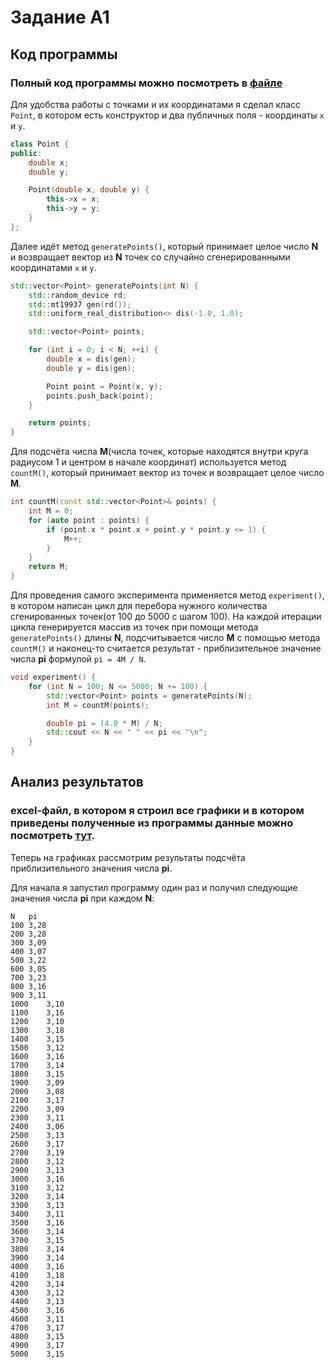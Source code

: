 # Задание А1

## Код программы 
### Полный код программы можно посмотреть в [файле](experiment.cpp) 
Для удобства работы с точками и их координатами я сделал класс `Point`, в котором есть конструктор и два публичных поля - координаты `x` и `y`.
```cpp
class Point {
public:
    double x;
    double y;

    Point(double x, double y) {
        this->x = x;
        this->y = y;
    }
};
```

Далее идёт метод `generatePoints()`, который принимает целое число **N** и возвращает вектор из **N** точек со случайно сгенерированными координатами `x` и `y`.
```cpp
std::vector<Point> generatePoints(int N) {
    std::random_device rd;
    std::mt19937 gen(rd());
    std::uniform_real_distribution<> dis(-1.0, 1.0);

    std::vector<Point> points;

    for (int i = 0; i < N; ++i) {
        double x = dis(gen);
        double y = dis(gen);

        Point point = Point(x, y);
        points.push_back(point);
    }

    return points;
}
```
Для подсчёта числа **M**(числа точек, которые находятся внутри круга радиусом 1 и центром в начале координат) используется метод `countM()`, который принимает вектор из точек и возвращает целое число **M**. 
```cpp
int countM(const std::vector<Point>& points) {
    int M = 0;
    for (auto point : points) {
        if (point.x * point.x + point.y * point.y <= 1) {
            M++;
        }
    }
    return M;
}
```
Для проведения самого эксперимента применяется метод `experiment()`, в котором написан цикл для перебора нужного количества сгенированных точек(от 100 до 5000 с шагом 100). На каждой итерации цикла генерируется массив из точек при помощи метода `generatePoints()` длины **N**, подсчитывается число **M** с помощью метода `countM()` и наконец-то считается результат - приблизительное значение числа **pi** формулой `pi = 4M / N`.
```cpp
void experiment() {
    for (int N = 100; N <= 5000; N += 100) {
        std::vector<Point> points = generatePoints(N);
        int M = countM(points);

        double pi = (4.0 * M) / N;
        std::cout << N << " " << pi << "\n";
    }
}
```

## Анализ результатов 
### excel-файл, в котором я строил все графики и в котором приведены полученные из программы данные можно посмотреть [тут](A1.xlsx).
Теперь на графиках рассмотрим результаты подсчёта приблизительного значения числа **pi**.

Для начала я запустил программу один раз и получил следующие значения числа **pi** при каждом **N**:
```
N	pi
100	3,28
200	3,28
300	3,09
400	3,07
500	3,22
600	3,05
700	3,23
800	3,16
900	3,11
1000	3,10
1100	3,16
1200	3,10
1300	3,18
1400	3,15
1500	3,12
1600	3,16
1700	3,14
1800	3,15
1900	3,09
2000	3,08
2100	3,17
2200	3,09
2300	3,11
2400	3,06
2500	3,13
2600	3,17
2700	3,19
2800	3,12
2900	3,13
3000	3,16
3100	3,12
3200	3,14
3300	3,13
3400	3,11
3500	3,16
3600	3,14
3700	3,15
3800	3,14
3900	3,14
4000	3,16
4100	3,18
4200	3,14
4300	3,12
4400	3,13
4500	3,16
4600	3,11
4700	3,17
4800	3,15
4900	3,17
5000	3,15

```


